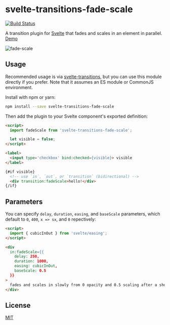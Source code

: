 # svelte-transitions-fade-scale

[![Build Status](https://travis-ci.org/flekschas/svelte-transition-fade-scale.svg?branch=master)](https://travis-ci.org/flekschas/svelte-transition-fade-scale)

A transition plugin for [Svelte](https://svelte.dev) that fades and scales in an element in parallel. [Demo](https://svelte.dev/repl/de8970d53ce040159aba167c0a4af6ef?version=3.2.2)

![fade-scale](https://user-images.githubusercontent.com/932103/57627484-1458f900-7566-11e9-9294-edb3f1bd2529.gif)

## Usage

Recommended usage is via [svelte-transitions](https://github.com/sveltejs/svelte-transitions), but you can use this module directly if you prefer. Note that it assumes an ES module or CommonJS environment.

Install with npm or yarn:

```bash
npm install --save svelte-transitions-fade-scale
```

Then add the plugin to your Svelte component's exported definition:

```html
<script>
  import fadeScale from 'svelte-transitions-fade-scale';

  let visible = false;
</script>

<label>
  <input type='checkbox' bind:checked={visible}> visible
</label>

{#if visible}
  <!-- use `in`, `out`, or `transition` (bidirectional) -->
  <div transition:fadeScale>hello!</div>
{/if}
```


## Parameters

You can specify `delay`, `duration`, `easing`, and `baseScale` parameters, which default to `0`, `400`, `x => sx`, and `0` repectively:

```html
<script>
  import { cubicInOut } from 'svelte/easing';
</script>

<div
  in:fadeScale={{
    delay: 250,
    duration: 1000,
    easing: cubicInOut,
    baseScale: 0.5
  }}
>
  fades and scales in slowly from 0 opacity and 0.5 scaling after a short delay with cubic easing
</div>
```


## License

[MIT](LICENSE)
